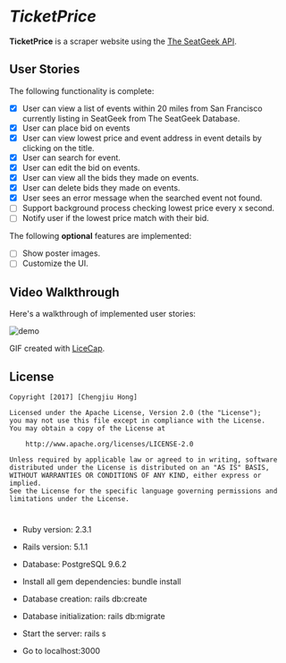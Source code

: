 # *TicketPrice*

**TicketPrice** is a scraper website using the [The SeatGeek API](http://platform.seatgeek.com/).

## User Stories

The following functionality is complete:

- [x] User can view a list of events within 20 miles from San Francisco currently listing in SeatGeek from The SeatGeek Database.
- [x] User can place bid on events
- [x] User can view lowest price and event address in event details by clicking on the title.
- [x] User can search for event.
- [x] User can edit the bid on events.
- [x] User can view all the bids they made on events.
- [x] User can delete bids they made on events.
- [x] User sees an error message when the searched event not found.
- [ ] Support background process checking lowest price every x second.
- [ ] Notify user if the lowest price match with their bid.

The following **optional** features are implemented:
- [ ] Show poster images.
- [ ] Customize the UI.

## Video Walkthrough 

Here's a walkthrough of implemented user stories:

![demo](https://user-images.githubusercontent.com/15274466/27121656-0c7c0442-509d-11e7-8307-985ae5061e3e.gif)


GIF created with [LiceCap](http://www.cockos.com/licecap/).

## License

    Copyright [2017] [Chengjiu Hong]

    Licensed under the Apache License, Version 2.0 (the "License");
    you may not use this file except in compliance with the License.
    You may obtain a copy of the License at

        http://www.apache.org/licenses/LICENSE-2.0

    Unless required by applicable law or agreed to in writing, software
    distributed under the License is distributed on an "AS IS" BASIS,
    WITHOUT WARRANTIES OR CONDITIONS OF ANY KIND, either express or implied.
    See the License for the specific language governing permissions and
    limitations under the License.
#
* Ruby version: 2.3.1

* Rails version: 5.1.1

* Database: PostgreSQL 9.6.2

* Install all gem dependencies: bundle install

* Database creation: rails db:create

* Database initialization: rails db:migrate

* Start the server: rails s

* Go to localhost:3000
